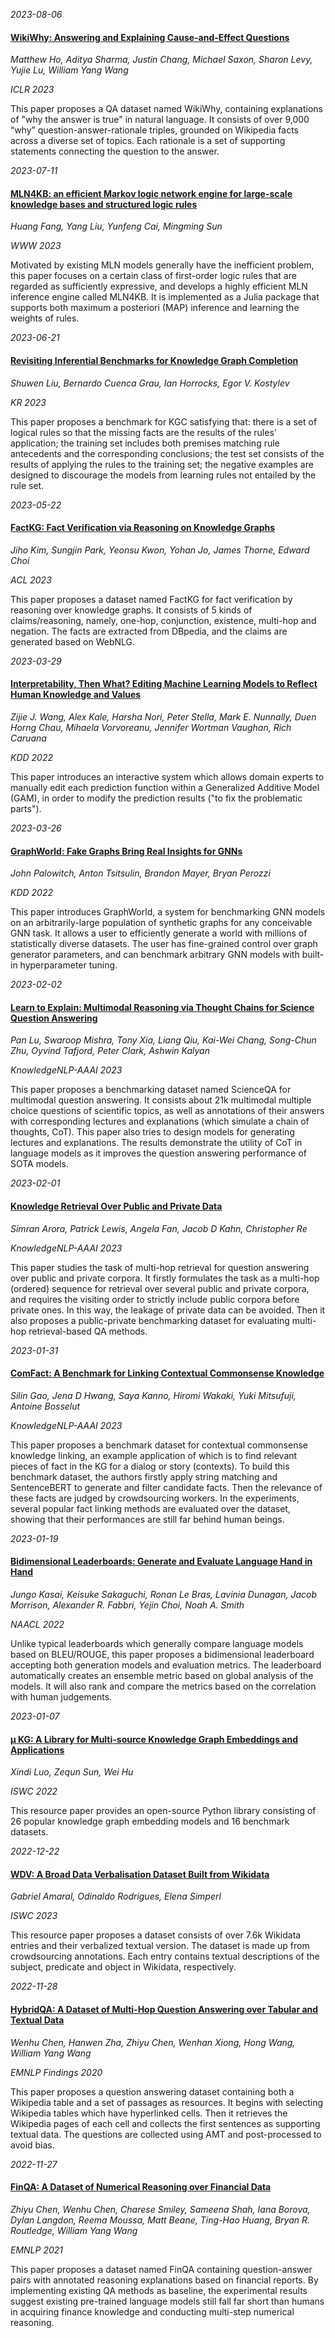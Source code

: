 




*2023-08-06*

#### [WikiWhy: Answering and Explaining Cause-and-Effect Questions](https://openreview.net/pdf?id=vaxnu-Utr4l)

*Matthew Ho, Aditya Sharma, Justin Chang, Michael Saxon, Sharon Levy, Yujie Lu, William Yang Wang*

*ICLR 2023*

This paper proposes a QA dataset named WikiWhy, containing explanations of "why the answer is true" in natural language. It consists of over 9,000 “why” question-answer-rationale triples, grounded on Wikipedia facts across a diverse set of topics. Each rationale is a set of supporting statements connecting the question to the answer.


*2023-07-11*

#### [MLN4KB: an efficient Markov logic network engine for large-scale knowledge bases and structured logic rules](https://dl.acm.org/doi/10.1145/3543507.3583248)

*Huang Fang, Yang Liu, Yunfeng Cai, Mingming Sun*

*WWW 2023*

Motivated by existing MLN models generally have the inefficient problem, this paper focuses on a certain class of first-order logic rules that are regarded as sufficiently expressive, and develops a highly efficient MLN inference engine called MLN4KB. It is implemented as a Julia package that supports both maximum a posteriori (MAP) inference and learning the weights of rules.


*2023-06-21*

#### [Revisiting Inferential Benchmarks for Knowledge Graph Completion](https://arxiv.org/pdf/2306.04814.pdf)

*Shuwen Liu, Bernardo Cuenca Grau, Ian Horrocks, Egor V. Kostylev*

*KR 2023*

This paper proposes a benchmark for KGC satisfying that: there is a set of logical rules so that the missing facts are the results of the rules’ application; the training set includes both premises matching rule antecedents and the corresponding conclusions; the test set consists of the results of applying the rules to the training set; the negative examples are designed to discourage the models from learning rules not entailed by the rule set.


*2023-05-22*

#### [FactKG: Fact Verification via Reasoning on Knowledge Graphs](https://arxiv.org/pdf/2305.06590.pdf)

*Jiho Kim, Sungjin Park, Yeonsu Kwon, Yohan Jo, James Thorne, Edward Choi*

*ACL 2023*

This paper proposes a dataset named FactKG for fact verification by reasoning over knowledge graphs. It consists of 5 kinds of claims/reasoning, namely, one-hop, conjunction, existence, multi-hop and negation. The facts are extracted from DBpedia, and the claims are generated based on WebNLG.


*2023-03-29*

#### [Interpretability, Then What? Editing Machine Learning Models to Reflect Human Knowledge and Values](https://dl.acm.org/doi/10.1145/3534678.3539074)

*Zijie J. Wang, Alex Kale, Harsha Nori, Peter Stella, Mark E. Nunnally, Duen Horng Chau, Mihaela Vorvoreanu, Jennifer Wortman Vaughan, Rich Caruana*

*KDD 2022*

This paper introduces an interactive system which allows domain experts to manually edit each prediction function within a Generalized Additive Model (GAM), in order to modify the prediction results ("to fix the problematic parts").


*2023-03-26*

#### [GraphWorld: Fake Graphs Bring Real Insights for GNNs](https://doi.org/10.1145/3534678.3539203)

*John Palowitch, Anton Tsitsulin, Brandon Mayer, Bryan Perozzi*

*KDD 2022*

This paper introduces GraphWorld, a system for benchmarking GNN models on an arbitrarily-large population of synthetic graphs for any conceivable GNN task. It allows a user to efficiently generate a world with millions of statistically diverse datasets. The user has fine-grained control over graph generator parameters, and can benchmark arbitrary GNN models with built-in hyperparameter tuning.


*2023-02-02*

#### [Learn to Explain: Multimodal Reasoning via Thought Chains for Science Question Answering](https://knowledge-nlp.github.io/aaai2023/papers/004-ScienceQA-oral.pdf)

*Pan Lu, Swaroop Mishra, Tony Xia, Liang Qiu, Kai-Wei Chang, Song-Chun Zhu, Oyvind Tafjord, Peter Clark, Ashwin Kalyan*

*KnowledgeNLP-AAAI 2023*

This paper proposes a benchmarking dataset named ScienceQA for multimodal question answering. It consists about 21k multimodal multiple choice questions of scientific topics, as well as annotations of their answers with corresponding lectures and explanations (which simulate a chain of thoughts, CoT). This paper also tries to design models for generating lectures and explanations. The results demonstrate the utility of CoT in language models as it improves the question answering performance of SOTA models.


*2023-02-01*

#### [Knowledge Retrieval Over Public and Private Data](https://knowledge-nlp.github.io/aaai2023/papers/003-PQA-oral.pdf)

*Simran Arora, Patrick Lewis, Angela Fan, Jacob D Kahn, Christopher Re*

*KnowledgeNLP-AAAI 2023*

This paper studies the task of multi-hop retrieval for question answering over public and private corpora. It firstly formulates the task as a multi-hop (ordered) sequence for retrieval over several public and private corpora, and requires the visiting order to strictly include public corpora before private ones. In this way, the leakage of private data can be avoided. Then it also proposes a public-private benchmarking dataset for evaluating multi-hop retrieval-based QA methods.


*2023-01-31*

#### [ComFact: A Benchmark for Linking Contextual Commonsense Knowledge](https://knowledge-nlp.github.io/aaai2023/papers/002-ComFact-oral.pdf)

*Silin Gao, Jena D Hwang, Saya Kanno, Hiromi Wakaki, Yuki Mitsufuji, Antoine Bosselut*

*KnowledgeNLP-AAAI 2023*

This paper proposes a benchmark dataset for contextual commonsense knowledge linking, an example application of which is to find relevant pieces of fact in the KG for a dialog or story (contexts). To build this benchmark dataset, the authors firstly apply string matching and SentenceBERT to generate and filter candidate facts. Then the relevance of these facts are judged by crowdsourcing workers. In the experiments, several popular fact linking methods are evaluated over the dataset, showing that their performances are still far behind human beings. 


*2023-01-19*

#### [Bidimensional Leaderboards: Generate and Evaluate Language Hand in Hand](https://aclanthology.org/2022.naacl-main.259/)

*Jungo Kasai, Keisuke Sakaguchi, Ronan Le Bras, Lavinia Dunagan, Jacob Morrison, Alexander R. Fabbri, Yejin Choi, Noah A. Smith*

*NAACL 2022*

Unlike typical leaderboards which generally compare language models based on BLEU/ROUGE, this paper proposes a bidimensional leaderboard accepting both generation models and evaluation metrics. The leaderboard automatically creates an ensemble metric based on global analysis of the models. It will also rank and compare the metrics based on the correlation with human judgements. 


*2023-01-07*

#### [μ KG: A Library for Multi-source Knowledge Graph Embeddings and Applications](https://link.springer.com/chapter/10.1007/978-3-031-19433-7_35)

*Xindi Luo, Zequn Sun, Wei Hu*

*ISWC 2022*

This resource paper provides an open-source Python library consisting of 26 popular knowledge graph embedding models and 16 benchmark datasets. 


*2022-12-22*

#### [WDV: A Broad Data Verbalisation Dataset Built from Wikidata](https://link.springer.com/chapter/10.1007/978-3-031-19433-7_32)

*Gabriel Amaral, Odinaldo Rodrigues, Elena Simperl*

*ISWC 2023*

This resource paper proposes a dataset consists of over 7.6k Wikidata entries and their verbalized textual version. The dataset is made up from crowdsourcing annotations. Each entry contains textual descriptions of the subject, predicate and object in Wikidata, respectively.  


*2022-11-28*

#### [HybridQA: A Dataset of Multi-Hop Question Answering over Tabular and Textual Data](https://doi.org/10.18653/v1/2020.findings-emnlp.91)

*Wenhu Chen, Hanwen Zha, Zhiyu Chen, Wenhan Xiong, Hong Wang, William Yang Wang*

*EMNLP Findings 2020*

This paper proposes a question answering dataset containing both a Wikipedia table and a set of passages as resources. It begins with selecting Wikipedia tables which have hyperlinked cells. Then it retrieves the Wikipedia pages of each cell and collects the first sentences as supporting textual data. The questions are collected using AMT and post-processed to avoid bias. 


*2022-11-27*

#### [FinQA: A Dataset of Numerical Reasoning over Financial Data](https://doi.org/10.18653/v1/2021.emnlp-main.300)

*Zhiyu Chen, Wenhu Chen, Charese Smiley, Sameena Shah, Iana Borova, Dylan Langdon, Reema Moussa, Matt Beane, Ting-Hao Huang, Bryan R. Routledge, William Yang Wang*

*EMNLP 2021*

This paper proposes a dataset named FinQA containing question-answer pairs with annotated reasoning explanations based on financial reports. By implementing existing QA methods as baseline, the experimental results suggest existing pre-trained language models still fall far short than humans in acquiring finance knowledge and conducting multi-step numerical reasoning. 
